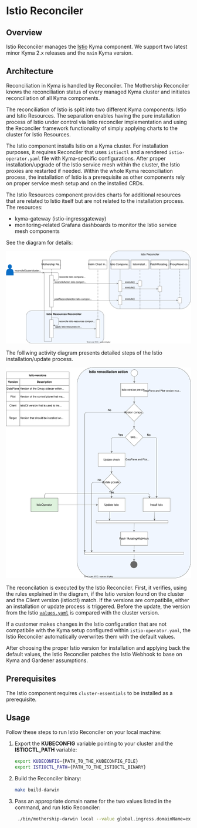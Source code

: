 # Istio Reconciler

## Overview

Istio Reconciler manages the [Istio](https://github.com/kyma-project/kyma/tree/main/resources/istio-configuration) Kyma component. We support two latest minor Kyma 2.x releases and the `main` Kyma version.

## Architecture

Reconciliation in Kyma is handled by Reconciler. The Mothership Reconciler knows the reconciliation status of every managed Kyma cluster and initiates reconciliation of all Kyma components.

The reconciliation of Istio is split into two different Kyma components: Istio and Istio Resources. The separation enables having the pure installation process of Istio under control via Istio reconciler implementation and using the Reconciler framework functionality of simply applying charts to the cluster for Istio Resources.

The Istio component installs Istio on a Kyma cluster. For installation purposes, it requires Reconciler that uses `istioctl` and a rendered `istio-operator.yaml` file with Kyma-specific configurations. After proper installation/upgrade of the Istio service mesh within the cluster, the Istio proxies are restarted if needed. Within the whole Kyma reconciliation process, the installation of Istio is a prerequisite as other components rely on proper service mesh setup and on the installed CRDs.

The Istio Resources component provides charts for additional resources that are related to Istio itself but are not related to the installation process. The resources:

- kyma-gateway (istio-ingressgateway)
- monitoring-related Grafana dashboards to monitor the Istio service mesh components

See the diagram for details:

![Istio Reconciler](./assets/istio-reconciler.svg)

The folllwing activity diagram presents detailed steps of the Istio installation/update process.

![Istio Reconciliation](./assets/istio-reconciliation-action.svg)

The reconcilation is executed by the Istio Reconciler. First, it verifies, using the rules explained in the diagram, if the Istio version found on the cluster and the Client version (istioctl) match. If the versions are compatibile, either an installation or update process is triggered. Before the update, the version from the Istio [`values.yaml`](https://github.com/kyma-project/kyma/blob/main/resources/istio-configuration/values.yaml) is compared with the cluster version.

If a customer makes changes in the Istio configuration that are not compatibile with the Kyma setup configured within `istio-operator.yaml`, the Istio Reconciler automatically overwrites them with the default values.

After choosing the proper Istio version for installation and applying back the default values, the Istio Reconciler patches the Istio Webhook to base on Kyma and Gardener assumptions.

## Prerequisites

The Istio component requires `cluster-essentials` to be installed as a prerequisite.

## Usage

Follow these steps to run Istio Reconciler on your local machine:

1. Export the **KUBECONFIG** variable pointing to your cluster and the **ISTIOCTL_PATH** variable:

   ```bash
   export KUBECONFIG={PATH_TO_THE_KUBECONFIG_FILE}
   export ISTIOCTL_PATH={PATH_TO_THE_ISTIOCTL_BINARY}
   ```

2. Build the Reconciler binary:

   ```bash
   make build-darwin
   ```

3. Pass an appropriate domain name for the two values listed in the command, and run Istio Reconciler:

   ```bash
    ./bin/mothership-darwin local --value global.ingress.domainName=example.com,global.domainName=example.com --components cluster-essentials,istio
   ```
